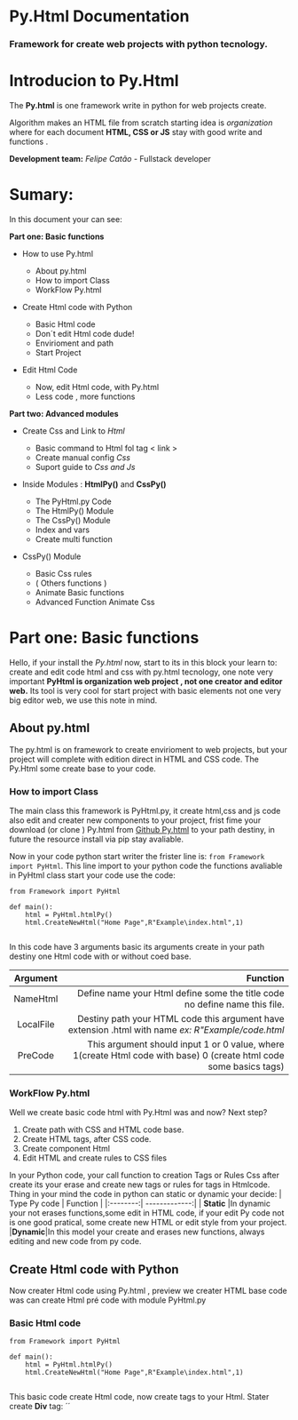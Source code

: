 # Py.Html Documentation 
### Framework for create web projects with python tecnology.

# Introducion to Py.Html
The **Py.html** is one framework write in python for web projects create.
  
Algorithm makes an HTML file from scratch starting idea is *organization* where for each document **HTML, CSS or JS**  stay with good write and functions .

**Development team:**
*Felipe Catão* - Fullstack developer

# Sumary: 
In this document your can see: 

**Part one: Basic functions**
-  How to use Py.html 
     +  About py.html
     + How to import Class 
     + WorkFlow Py.html
     
- Create Html code with Python
     + Basic Html  code
     + Don´t edit Html code dude!
     + Envirioment and path
     + Start Project
     
- Edit Html Code 
     + Now, edit Html code, with Py.html
     + Less code , more functions
     
 **Part two: Advanced modules**
- Create Css and Link to *Html*
     + Basic command to Html fol tag < link >
     + Create manual config *Css*
     + Suport guide to *Css and Js*
     
- Inside Modules : **HtmlPy()** and  **CssPy()**
     + The PyHtml.py Code 
     + The HtmlPy() Module 
     + The CssPy() Module
     + Index and vars 
     + Create multi function
- CssPy() Module
    + Basic Css rules 
    + ( Others functions )
    + Animate Basic functions 
    + Advanced Function Animate Css

#  Part one: Basic functions 
Hello, if your install the *Py.html* now, start to its in this block your learn to: create and edit code html and css with py.html tecnology, one note very important  **PyHtml is organization web project , not one creator and editor web.** Its tool  is very cool for start project with basic elements not one very big editor web, we use this note in mind.

## About py.html 
The py.html is on framework to create envirioment to web projects, but your project will complete with edition direct in HTML and CSS code. The Py.Html some create base to your code.

### How to import Class
The main class this framework is PyHtml.py, it create html,css and js code also edit and creater new components to your project, frist fime your download (or clone ) Py.html from [Github Py.html](https://github.com/FelipeKatao/Py.Html) to your path destiny, in future the resource install via pip stay avaliable.

Now in your code python start writer the frister line is: 
`from Framework import PyHtml`.
This line import to your python code the functions avaliable in PyHtml class start your code use the code:
```
from Framework import PyHtml

def main():
    html = PyHtml.htmlPy()
    html.CreateNewHtml("Home Page",R"Example\index.html",1)
    
```
In this code have 3 arguments basic its arguments create in your path destiny one Html code with or without coed base.

| Argument | Function |
|:--------:| -------------:|
| NameHtml | Define name your Html define some the title code no define name this file. |
| LocalFile|Destiny path your HTML code this argument have extension .html with name *ex: R"Example/code.html*
| PreCode | This argument should input 1 or 0 value, where 1(create Html code with  base) 0 (create html code some basics tags)

###    WorkFlow Py.html
Well we create basic code html with Py.Html was and now? Next step?
1. Create path with CSS and HTML code base.
2. Create HTML tags, after CSS code.
3. Create component Html 
4. Edit HTML and create rules to CSS files

In your Python code, your call function to creation Tags or Rules Css after create its your erase and create new tags or rules for tags in Htmlcode.
Thing  in your mind the code in python can static or dynamic your decide:
| Type Py code | Function |
|:--------:| -------------:|
| **Static** |In dynamic your not erases functions,some edit in HTML code, if your edit Py code not is one good pratical, some create new HTML or edit style from your project.
|**Dynamic**|In this model your create and erases new functions, always editing and new code from py code.

## Create Html code with Python
Now creater Html code using Py.html , preview we creater HTML base code was can create Html pré code with module PyHtml.py

### Basic Html  code
```
from Framework import PyHtml

def main():
    html = PyHtml.htmlPy()
    html.CreateNewHtml("Home Page",R"Example\index.html",1)
    
```
This basic code create Html code, now create tags to your Html. Stater create **Div** tag: 
´´
<!--stackedit_data:
eyJoaXN0b3J5IjpbMTI2NTg5NDgzNCwtOTU0NDg1ODcwLDEzOD
kxMTQwMjEsLTE3OTUxNzg2OTQsLTMxNTU0NTY4NywtNzQ2NjI3
ODI2LDEzNjg1NjI0NzcsLTk1NTg5ODAxMiwxNTc5ODgxNjEyLD
EwNTQzNzM2NjYsLTE0MTU2Nzk1MzMsLTE5NDEyOTcwOTcsLTcx
MTU4NTYzOV19
-->